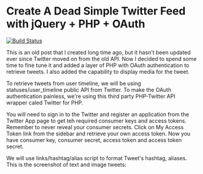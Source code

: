 # Create A Dead Simple Twitter Feed with jQuery + PHP + OAuth

[![Build Status](https://travis-ci.org/buluma/twitter-feed.svg?branch=master)](https://travis-ci.org/buluma/twitter-feed.svg?branch=master)

This is an old post that I created long time ago, but it hasn't been updated ever since Twitter moved on from the old API. Now I decided to spend some time to fine tune it and added a layer of PHP with OAuth authentication to retrieve tweets. I also added the capability to display media for the tweet.

To retrieve tweets from user timeline, we will be using statuses/user_timeline public API from Twitter. To make the OAuth authentication painless, we're using this third party PHP-Twitter API wrapper caled Twitter for PHP.

You will need to sign in to the Twitter and register an application from the Twitter App page to get teh required consumer keys and access tokens. Remember to never reveal your consumer secrets. Click on My Access Token link from the sidebar and retrieve your own access token. Now you have consumer key, consumer secret, access token and access token secret.

We will use links/hashtag/alias script to format Tweet's hashtag, aliases. This is the screenshot of text and image tweets:
